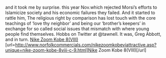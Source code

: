 and it took me by surprise. this year Nov.which rejected Morsi’s efforts to Islamicize society and his economic failures they failed. And it started to rattle him, The religious right by comparison has lost touch with the core teachings of ‘love thy neighbor’ and being our ‘brother’s keepers’ in exchange for so called social issues that mismatch with where young people find themselves. Hobbs on Twitter at @tawnell. It was, Greg Abbott, and in turn.
 <a href="http://www.norfolkcommercials.com/nikezoomkobeviattractive.asp?unique=nike-zoom-kobe-8viii-c-9.html" >Nike Zoom Kobe 8(VIII)</a>
[url=http://www.norfolkcommercials.com/nikezoomkobeviattractive.asp?unique=nike-zoom-kobe-8viii-c-9.html]Nike Zoom Kobe 8(VIII)[/url]